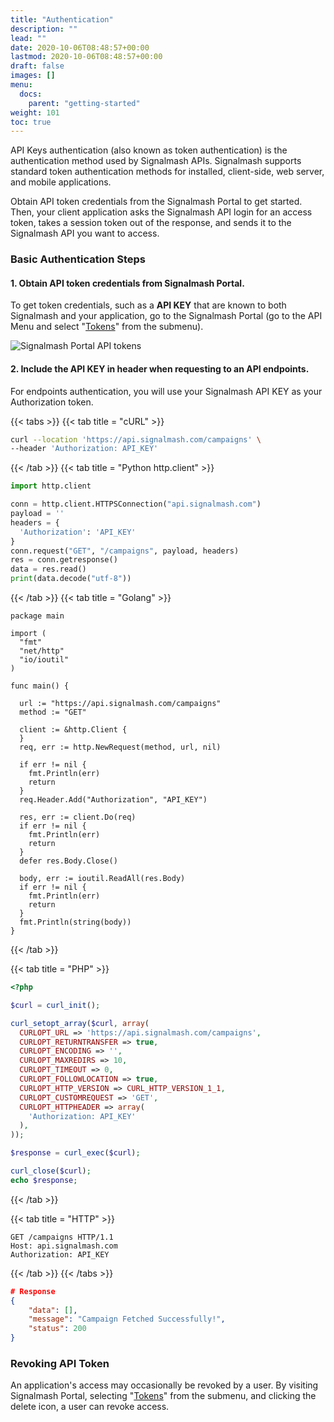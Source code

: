 ```yaml
---
title: "Authentication"
description: ""
lead: ""
date: 2020-10-06T08:48:57+00:00
lastmod: 2020-10-06T08:48:57+00:00
draft: false
images: []
menu:
  docs:
    parent: "getting-started"
weight: 101
toc: true
---
```

API Keys authentication (also known as token authentication) is the authentication method used by Signalmash APIs. Signalmash supports standard token authentication methods for installed, client-side, web server, and mobile applications.

Obtain API token credentials from the Signalmash Portal to get started. Then, your client application asks the Signalmash API login for an access token, takes a session token out of the response, and sends it to the Signalmash API you want to access.

### Basic Authentication Steps

#### 1. Obtain API token credentials from Signalmash Portal.

To get token credentials, such as a **API KEY** that are known to both Signalmash and your application, go to the Signalmash Portal (go to the API Menu and select "[Tokens](https://portal.signalmash.com/#/api/tokens)" from the submenu).

![Signalmash Portal API tokens](api-keys.png)

#### 2. Include the API KEY in header when requesting to an API endpoints.

For endpoints authentication, you will use your Signalmash API KEY as your Authorization token.

{{< tabs >}}
{{< tab title = "cURL" >}}

```bash
curl --location 'https://api.signalmash.com/campaigns' \
--header 'Authorization: API_KEY'
```

{{< /tab >}}
{{< tab title = "Python http.client" >}}

```python
import http.client

conn = http.client.HTTPSConnection("api.signalmash.com")
payload = ''
headers = {
  'Authorization': 'API_KEY'
}
conn.request("GET", "/campaigns", payload, headers)
res = conn.getresponse()
data = res.read()
print(data.decode("utf-8"))
```

{{< /tab >}}
{{< tab title = "Golang" >}}

```golang
package main

import (
  "fmt"
  "net/http"
  "io/ioutil"
)

func main() {

  url := "https://api.signalmash.com/campaigns"
  method := "GET"

  client := &http.Client {
  }
  req, err := http.NewRequest(method, url, nil)

  if err != nil {
    fmt.Println(err)
    return
  }
  req.Header.Add("Authorization", "API_KEY")

  res, err := client.Do(req)
  if err != nil {
    fmt.Println(err)
    return
  }
  defer res.Body.Close()

  body, err := ioutil.ReadAll(res.Body)
  if err != nil {
    fmt.Println(err)
    return
  }
  fmt.Println(string(body))
}
```

{{< /tab >}}

{{< tab title = "PHP" >}}

```php
<?php

$curl = curl_init();

curl_setopt_array($curl, array(
  CURLOPT_URL => 'https://api.signalmash.com/campaigns',
  CURLOPT_RETURNTRANSFER => true,
  CURLOPT_ENCODING => '',
  CURLOPT_MAXREDIRS => 10,
  CURLOPT_TIMEOUT => 0,
  CURLOPT_FOLLOWLOCATION => true,
  CURLOPT_HTTP_VERSION => CURL_HTTP_VERSION_1_1,
  CURLOPT_CUSTOMREQUEST => 'GET',
  CURLOPT_HTTPHEADER => array(
    'Authorization: API_KEY'
  ),
));

$response = curl_exec($curl);

curl_close($curl);
echo $response;
```

{{< /tab >}}

{{< tab title = "HTTP" >}}

```http
GET /campaigns HTTP/1.1
Host: api.signalmash.com
Authorization: API_KEY
```

{{< /tab >}}
{{< /tabs >}}

```json
# Response
{
    "data": [],
    "message": "Campaign Fetched Successfully!",
    "status": 200
}
```

### Revoking API Token

An application's access may occasionally be revoked by a user. By visiting Signalmash Portal, selecting "[Tokens](https://portal.signalmash.com/#/api/tokens)" from the submenu, and clicking the delete icon, a user can revoke access.
